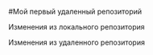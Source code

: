 #Мой первый удаленный репозиторий


Изменения из локального репозитория

Изменения из удаленного репозитория
